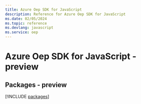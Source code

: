 ```yaml
---
title: Azure Oep SDK for JavaScript
description: Reference for Azure Oep SDK for JavaScript
ms.date: 02/05/2024
ms.topic: reference
ms.devlang: javascript
ms.service: oep
---
```

# Azure Oep SDK for JavaScript - preview
## Packages - preview
[!INCLUDE [packages](oep-index.md)]